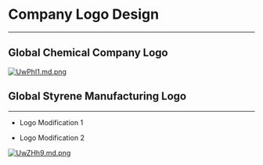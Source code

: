 # Company Logo Design
---------------------

## Global Chemical Company Logo

[![UwPhI1.md.png](https://s1.ax1x.com/2020/07/15/UwPhI1.md.png)](https://imgchr.com/i/UwPhI1)

## Global Styrene Manufacturing Logo
----------------------
* Logo Modification 1

* Logo Modification 2

[![UwZHh9.md.png](https://s1.ax1x.com/2020/07/15/UwZHh9.md.png)](https://imgchr.com/i/UwZHh9)
